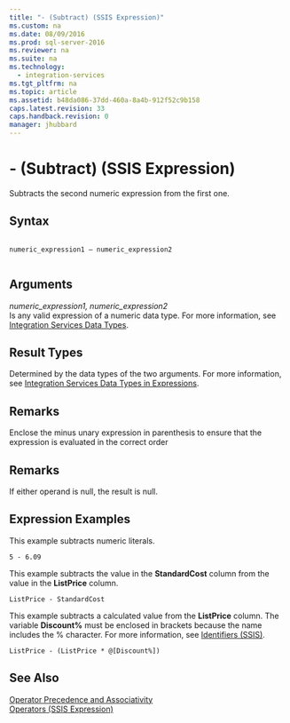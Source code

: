 ```yaml
---
title: "- (Subtract) (SSIS Expression)"
ms.custom: na
ms.date: 08/09/2016
ms.prod: sql-server-2016
ms.reviewer: na
ms.suite: na
ms.technology: 
  - integration-services
ms.tgt_pltfrm: na
ms.topic: article
ms.assetid: b48da086-37dd-460a-8a4b-912f52c9b158
caps.latest.revision: 33
caps.handback.revision: 0
manager: jhubbard
---
```

# - (Subtract) (SSIS Expression)
Subtracts the second numeric expression from the first one.  
  
## Syntax  
  
```  
  
numeric_expression1 – numeric_expression2  
  
```  
  
## Arguments  
 *numeric_expression1, numeric_expression2*  
 Is any valid expression of a numeric data type. For more information, see [Integration Services Data Types](../../Topics/TopicNameNotContainA/Integration-Services-Data-Types.md).  
  
## Result Types  
 Determined by the data types of the two arguments. For more information, see [Integration Services Data Types in Expressions](../../Topics/TopicNameNotContainA/Integration-Services-Data-Types-in-Expressions.md).  
  
## Remarks  
 Enclose the minus unary expression in parenthesis to ensure that the expression is evaluated in the correct order  
  
## Remarks  
 If either operand is null, the result is null.  
  
## Expression Examples  
 This example subtracts numeric literals.  
  
```  
5 - 6.09  
```  
  
 This example subtracts the value in the **StandardCost** column from the value in the **ListPrice** column.  
  
```  
ListPrice - StandardCost  
```  
  
 This example subtracts a calculated value from the **ListPrice** column. The variable **Discount%** must be enclosed in brackets because the name includes the % character. For more information, see [Identifiers (SSIS)](../../Topics/TopicNameNotContainA/Identifiers--SSIS-.md).  
  
```  
ListPrice - (ListPrice * @[Discount%])  
```  
  
## See Also  
 [Operator Precedence and Associativity](../../Topics/TopicNameNotContainA/Operator-Precedence-and-Associativity.md)   
 [Operators (SSIS Expression)](../../Topics/TopicNameNotContainA/Operators--SSIS-Expression-.md)